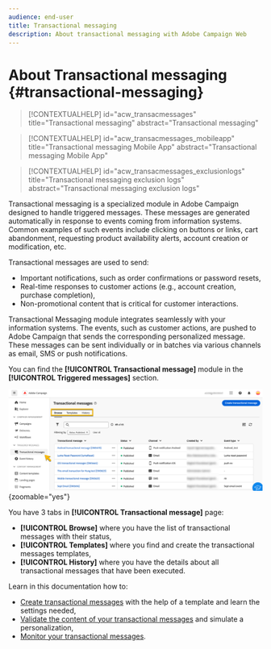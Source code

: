 ```yaml
---
audience: end-user
title: Transactional messaging
description: About transactional messaging with Adobe Campaign Web
---
```

# About Transactional messaging {#transactional-messaging}

>[!CONTEXTUALHELP]
>id="acw_transacmessages"
>title="Transactional messaging"
>abstract="Transactional messaging"

>[!CONTEXTUALHELP]
>id="acw_transacmessages_mobileapp"
>title="Transactional messaging Mobile App"
>abstract="Transactional messaging Mobile App"

>[!CONTEXTUALHELP]
>id="acw_transacmessages_exclusionlogs"
>title="Transactional messaging exclusion logs"
>abstract="Transactional messaging exclusion logs"


Transactional messaging is a specialized module in Adobe Campaign designed to handle triggered messages. These messages are generated automatically in response to events coming from information systems. Common examples of such events include clicking on buttons or links, cart abandonment, requesting product availability alerts, account creation or modification, etc.

Transactional messages are used to send: 

* Important notifications, such as order confirmations or password resets,
* Real-time responses to customer actions (e.g., account creation, purchase completion),
* Non-promotional content that is critical for customer interactions.

Transactional Messaging module integrates seamlessly with your information systems. The events, such as customer actions, are pushed to Adobe Campaign that sends the corresponding personalized message. These messages can be sent individually or in batches via various channels as email, SMS or push notifications.

You can find the **[!UICONTROL Transactional message]** module in the **[!UICONTROL Triggered messages]** section.

![](assets/transactional.png){zoomable="yes"}

You have 3 tabs in **[!UICONTROL Transactional message]** page: 

* **[!UICONTROL Browse]** where you have the list of transactional messages with their status,
* **[!UICONTROL Templates]** where you find and create the transactional messages templates,
* **[!UICONTROL History]** where you have the details about all transactional messages that have been executed.

Learn in this documentation how to: 

* [Create transactional messages](create-transactional.md) with the help of a template and learn the settings needed,
* [Validate the content of your transactional messages](validate-transactional.md) and simulate a personalization,
* [Monitor your transactional messages](monitor-transactional.md).
